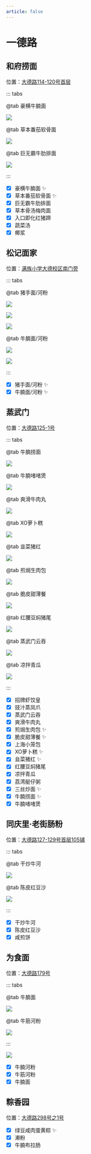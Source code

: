 ```yaml
---
article: false
---
```


# 一德路

## 和府捞面

<i class="fa-solid fa-location-dot"></i> 位置：<a href="https://ditu.amap.com/place/B0J3XS9GQF" target="_blank">大德路114-120号首层</a>

::: tabs

@tab 豪横牛腩面

![](https://img.sherry4869.com/blog/life/food/china/guangdong/guangzhou/yx/ydl/hflm/2.png)

@tab 草本番茄软骨面

![](https://img.sherry4869.com/blog/life/food/china/guangdong/guangzhou/yx/ydl/hflm/1.png)

@tab 巨无霸牛肋排面

![](https://img.sherry4869.com/blog/life/food/china/guangdong/guangzhou/yx/ydl/hflm/3.JPEG)

:::

- [x] 豪横牛腩面 ✨
- [x] 草本番茄软骨面 ✨
- [x] 巨无霸牛肋排面
- [x] 草本骨汤梅肉面
- [x] 入口即化红猪蹄
- [x] 蔬菜汤
- [x] 椰浆

## 松记面家

<i class="fa-solid fa-location-dot"></i> 位置：<a href="https://ditu.amap.com/place/B0KGXYOWWV" target="_blank">满族小学大德校区南门旁</a>

::: tabs

@tab 猪手面/河粉

![](https://img.sherry4869.com/blog/life/food/china/guangdong/guangzhou/yx/ydl/sj/4.JPEG)

![](https://img.sherry4869.com/blog/life/food/china/guangdong/guangzhou/yx/ydl/sj/1.JPEG)

![](https://img.sherry4869.com/blog/life/food/china/guangdong/guangzhou/yx/ydl/sj/5.JPEG)

@tab 牛腩面/河粉

![](https://img.sherry4869.com/blog/life/food/china/guangdong/guangzhou/yx/ydl/sj/2.JPEG)

![](https://img.sherry4869.com/blog/life/food/china/guangdong/guangzhou/yx/ydl/sj/3.JPEG)

:::

- [x] 猪手面/河粉 ✨
- [x] 牛腩面/河粉 ✨

## 蒸武门

<i class="fa-solid fa-location-dot"></i> 位置：<a href="https://ditu.amap.com/place/B0JDY5N2WR" target="_blank">大德路125-1号</a>

::: tabs

@tab 牛腩捞面

![](https://img.sherry4869.com/blog/life/food/china/guangdong/guangzhou/yx/ydl/zwm/1.JPEG)

@tab 牛腩啫啫煲

![](https://img.sherry4869.com/blog/life/food/china/guangdong/guangzhou/yx/ydl/zwm/10.JPEG)

@tab 爽滑牛肉丸

![](https://img.sherry4869.com/blog/life/food/china/guangdong/guangzhou/yx/ydl/zwm/2.JPEG)

@tab XO萝卜糕

![](https://img.sherry4869.com/blog/life/food/china/guangdong/guangzhou/yx/ydl/zwm/3.JPEG)

@tab 韭菜猪红

![](https://img.sherry4869.com/blog/life/food/china/guangdong/guangzhou/yx/ydl/zwm/4.JPEG)

@tab 煎焗生肉包

![](https://img.sherry4869.com/blog/life/food/china/guangdong/guangzhou/yx/ydl/zwm/5.JPEG)

@tab 脆皮甜薄餐

![](https://img.sherry4869.com/blog/life/food/china/guangdong/guangzhou/yx/ydl/zwm/6.JPEG)

@tab 红腰豆焖猪尾

![](https://img.sherry4869.com/blog/life/food/china/guangdong/guangzhou/yx/ydl/zwm/7.JPEG)

@tab 蒸武门云吞

![](https://img.sherry4869.com/blog/life/food/china/guangdong/guangzhou/yx/ydl/zwm/8.JPEG)

@tab 凉拌青瓜

![](https://img.sherry4869.com/blog/life/food/china/guangdong/guangzhou/yx/ydl/zwm/9.JPEG)

:::

- [x] 招牌虾饺皇
- [x] 豉汁蒸凤爪
- [x] 蒸武门云吞
- [x] 爽滑牛肉丸
- [x] 煎焗生肉包 ✨
- [x] 脆皮甜薄餐 ✨
- [x] 上海小笼包
- [x] XO萝卜糕 ✨
- [x] 韭菜猪红 ✨
- [x] 红腰豆焖猪尾
- [x] 凉拌青瓜
- [x] 荔湾艇仔粥
- [x] 三丝炒面 ✨
- [x] 牛腩捞面 ✨
- [x] 牛腩啫啫煲

## 同庆里·老街肠粉

<i class="fa-solid fa-location-dot"></i> 位置：<a href="https://ditu.amap.com/place/B0LU6UH2G3" target="_blank">大德路127-129号首层105铺</a>

::: tabs

@tab 干炒牛河

![](https://img.sherry4869.com/blog/life/food/china/guangdong/guangzhou/yx/ydl/tql/1.JPEG)

@tab 陈皮红豆沙

![](https://img.sherry4869.com/blog/life/food/china/guangdong/guangzhou/yx/ydl/tql/2.JPEG)

:::

- [x] 干炒牛河
- [x] 陈皮红豆沙
- [x] 咸煎饼

## 为食面

<i class="fa-solid fa-location-dot"></i> 位置：<a href="https://ditu.amap.com/place/B0K1RAXNUT" target="_blank">大德路179号</a>

::: tabs

@tab 牛腩面

![](https://img.sherry4869.com/blog/life/food/china/guangdong/guangzhou/yx/ydl/wsm/3.JPEG)

@tab 牛筋河粉

![](https://img.sherry4869.com/blog/life/food/china/guangdong/guangzhou/yx/ydl/wsm/1.jpg)

:::

![](https://img.sherry4869.com/blog/life/food/china/guangdong/guangzhou/yx/ydl/wsm/2.jpg)

- [x] 牛腩河粉
- [x] 牛筋河粉
- [x] 牛腩面

## 粽香园

<i class="fa-solid fa-location-dot"></i> 位置：<a href="https://ditu.amap.com/place/B0FFHFHFI6" target="_blank">大德路298号之1号</a>

- [x] 绿豆咸肉蛋黄粽 ✨
- [x] 濑粉
- [x] 牛腩布拉肠